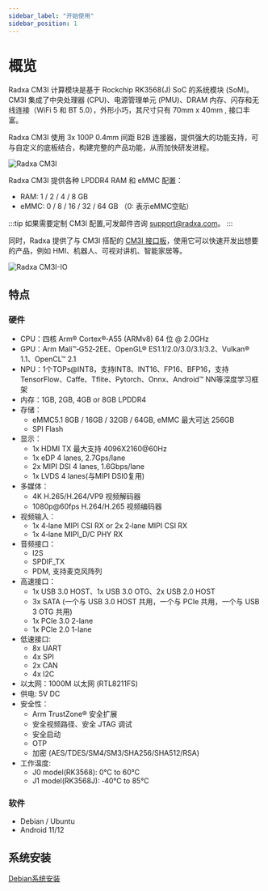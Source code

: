 ```yaml
---
sidebar_label: "开始使用"
sidebar_position: 1
---
```


# 概览

Radxa CM3I 计算模块是基于 Rockchip RK3568(J) SoC 的系统模块 (SoM)。 CM3I 集成了中央处理器 (CPU)、电源管理单元 (PMU)、DRAM 内存、闪存和无线连接（WiFi 5 和 BT 5.0），外形小巧，其尺寸只有 70mm x 40mm , 接口丰富。

Radxa CM3I 使用 3x 100P 0.4mm 间距 B2B 连接器，提供强大的功能支持，可与自定义的底板结合，构建完整的产品功能，从而加快研发进程。

![Radxa CM3I](/img/cm3i/cm3i-overview.webp)

Radxa CM3I 提供各种 LPDDR4 RAM 和 eMMC 配置：

- RAM: 1 / 2 / 4 / 8 GB
- eMMC: 0 / 8 / 16 / 32 / 64 GB （0: 表示eMMC空贴）

:::tip
如果需要定制 CM3I 配置,可发邮件咨询 support@radxa.com。
:::

同时，Radxa 提供了与 CM3I 搭配的 [ CM3I 接口板](/compute-module/cm3i/accessories-guides/cm3i-io-board)，使用它可以快速开发出想要的产品，例如 HMI、机器人、可视对讲机、智能家居等。

![Radxa CM3I-IO](/img/cm3i/cm3i-io-overview.webp)

## 特点

### 硬件

- CPU：四核 Arm® Cortex®‑A55 (ARMv8) 64 位 @ 2.0GHz
- GPU：Arm Mali™‑G52‑2EE、OpenGL® ES1.1/2.0/3.0/3.1/3.2、Vulkan® 1.1、OpenCL™ 2.1
- NPU：1个TOPs@INT8，支持INT8、INT16、FP16、BFP16，支持TensorFlow、Caffe、Tflite、Pytorch、Onnx、Android™ NN等深度学习框架
- 内存：1GB, 2GB, 4GB or 8GB LPDDR4
- 存储：
  - eMMC5.1 8GB / 16GB / 32GB / 64GB, eMMC 最大可达 256GB
  - SPI Flash
- 显示：
  - 1x HDMI TX 最大支持 4096X2160@60Hz
  - 1x eDP 4 lanes, 2.7Gps/lane
  - 2x MIPI DSI 4 lanes, 1.6Gbps/lane
  - 1x LVDS 4 lanes(与MIPI DSI0复用)
- 多媒体：
  - 4K H.265/H.264/VP9 视频解码器
  - 1080p@60fps H.264/H.265 视频编码器
- 视频输入：
  - 1x 4‑lane MIPI CSI RX or 2x 2‑lane MIPI CSI RX
  - 1x 4‑lane MIPI_D/C PHY RX
- 音频接口：
  - I2S
  - SPDIF_TX
  - PDM, 支持麦克风阵列
- 高速接口：
  - 1x USB 3.0 HOST、1x USB 3.0 OTG、2x USB 2.0 HOST
  - 3x SATA (一个与 USB 3.0 HOST 共用，一个与 PCIe 共用，一个与 USB 3 OTG 共用)
  - 1x PCIe 3.0 2-lane
  - 1x PCIe 2.0 1-lane
- 低速接口:
  - 8x UART
  - 4x SPI
  - 2x CAN
  - 4x I2C
- 以太网：1000M 以太网 (RTL8211FS)
- 供电: 5V DC
- 安全性：
  - Arm TrustZone® 安全扩展
  - 安全视频路径、安全 JTAG 调试
  - 安全启动
  - OTP
  - 加密 (AES/TDES/SM4/SM3/SHA256/SHA512/RSA)
- 工作温度:
  - J0 model(RK3568): 0°C to 60°C
  - J1 model(RK3568J): ‑40°C to 85°C

### 软件

- Debian / Ubuntu
- Android 11/12

## 系统安装

[Debian系统安装](/compute-module/cm3i/install-debian-system)
